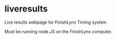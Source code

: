 # liveresults
Live results webpage for FinishLynx Timing system

Must be running node.JS on the FinishLynx computer.
